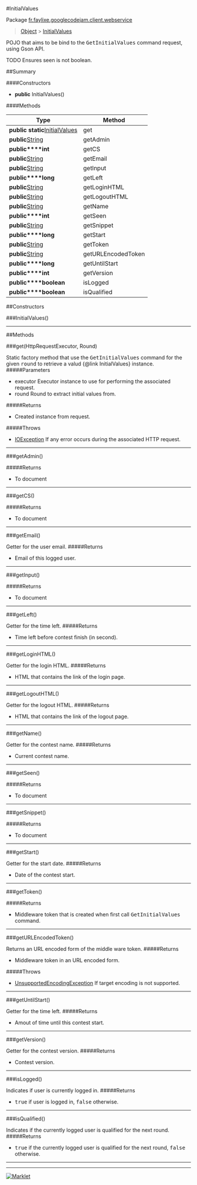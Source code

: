 #InitialValues

Package [fr.faylixe.googlecodejam.client.webservice](README.md)<br>
> [Object](../../../../ava/lang/Object.md) > [InitialValues](InitialValues.md)

<p>POJO that aims to be bind to the <tt>GetInitialValues</tt>
 command request, using Gson API.</p>
 
 TODO Ensures seen is not boolean.

##Summary

####Constructors

* **public** InitialValues()

####Methods

Type | Method
 --- | --- 
**public static**[InitialValues](InitialValues.md) | get
**public**[String](../../../../ava/lang/String.md) | getAdmin
**public****int** | getCS
**public**[String](../../../../ava/lang/String.md) | getEmail
**public**[String](../../../../ava/lang/String.md) | getInput
**public****long** | getLeft
**public**[String](../../../../ava/lang/String.md) | getLoginHTML
**public**[String](../../../../ava/lang/String.md) | getLogoutHTML
**public**[String](../../../../ava/lang/String.md) | getName
**public****int** | getSeen
**public**[String](../../../../ava/lang/String.md) | getSnippet
**public****long** | getStart
**public**[String](../../../../ava/lang/String.md) | getToken
**public**[String](../../../../ava/lang/String.md) | getURLEncodedToken
**public****long** | getUntilStart
**public****int** | getVersion
**public****boolean** | isLogged
**public****boolean** | isQualified


##Constructors

###InitialValues()



---

##Methods

###get(HttpRequestExecutor, Round)


Static factory method that use the <tt>GetInitialValues</tt> command
 for the given <tt>round</tt> to retrieve a valud {@link InitialValues} instance.
#####Parameters


* executor Executor instance to use for performing the associated request.
* round Round to extract initial values from.

#####Returns


* Created instance from request.

#####Throws

* [IOException](../../../../ava/io/IOException.md) If any error occurs during the associated HTTP request.

---
###getAdmin()



#####Returns


* To document

---
###getCS()



#####Returns


* To document

---
###getEmail()


Getter for the user email.
#####Returns


* Email of this logged user.

---
###getInput()



#####Returns


* To document

---
###getLeft()


Getter for the time left.
#####Returns


* Time left before contest finish (in second).

---
###getLoginHTML()


Getter for the login HTML.
#####Returns


* HTML that contains the link of the login page.

---
###getLogoutHTML()


Getter for the logout HTML.
#####Returns


* HTML that contains the link of the logout page.

---
###getName()


Getter for the contest name.
#####Returns


* Current contest name.

---
###getSeen()



#####Returns


* To document

---
###getSnippet()



#####Returns


* To document

---
###getStart()


Getter for the start date.
#####Returns


* Date of the contest start.

---
###getToken()



#####Returns


* Middleware token that is created when first call <tt>GetInitialValues</tt> command.

---
###getURLEncodedToken()


Returns an URL encoded form of the middle ware token.
#####Returns


* Middleware token in an URL encoded form.

#####Throws

* [UnsupportedEncodingException](../../../../ava/io/UnsupportedEncodingException.md) If target encoding is not supported.

---
###getUntilStart()


Getter for the time left.
#####Returns


* Amout of time until this contest start.

---
###getVersion()


Getter for the contest version.
#####Returns


* Contest version.

---
###isLogged()


Indicates if user is currently logged in.
#####Returns


* <tt>true</tt> if user is logged in, <tt>false</tt> otherwise.

---
###isQualified()


Indicates if the currently logged user
 is qualified for the next round.
#####Returns


* <tt>true</tt> if the currently logged user is qualified for the next round, <tt>false</tt> otherwise.

---
---
[![Marklet](https://img.shields.io/badge/Generated%20by-Marklet-green.svg)](https://github.com/Faylixe/marklet)